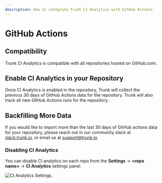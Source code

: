 ```yaml
---
description: How to integrate Trunk CI Analytics with GitHub Actions
---
```


# GitHub Actions

## Compatibility

Trunk CI Analytics is compatible with all repositories hosted on GitHub.com.

## Enable CI Analytics in your Repository

Once CI Analytics is enabled in the repository, Trunk will collect the previous 30 days of GitHub Actions data for the repository. Trunk will also track all new GitHub Actions runs for the repository.

## Backfilling More Data

If you would like to import more than the last 30 days of GitHub actions data for your repository, please reach out in our community slack at [slack.trunk.io](https://slack.trunk.io), or email us at [support@trunk.io](mailto:support@trunk.io).

### Disabling CI Analytics

You can disable CI analytics on each repo from the **Settings** -> **\<repo name>** -> **CI Analytics** settings panel.

![CI Analytics Settings.](https://682515401-files.gitbook.io/~/files/v0/b/gitbook-x-prod.appspot.com/o/spaces%2F61Ep9MrYBkJa0Yq3zS1s%2Fuploads%2FCkMgGzVAVimyo0nxNe2I%2FScreenshot%202024-01-24%20at%2011.55.56%E2%80%AFAM.png?alt=media&token=e93bed9a-6512-4101-9d5b-34e715660f42)
